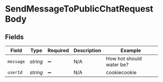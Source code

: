 # SendMessageToPublicChatRequestBody


## Fields

| Field                    | Type                     | Required                 | Description              | Example                  |
| ------------------------ | ------------------------ | ------------------------ | ------------------------ | ------------------------ |
| `message`                | *string*                 | :heavy_minus_sign:       | N/A                      | How hot should water be? |
| `userId`                 | *string*                 | :heavy_minus_sign:       | N/A                      | cookiecookie             |